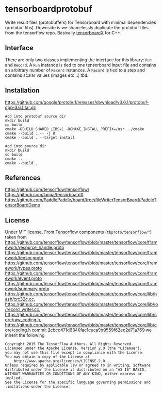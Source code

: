 # tensorboardprotobuf
Write result files (protobuffers) for Tensorboard with minimal dependencies (protobuf libs). Downside is we shamelessly duplicate the
protobuf files from the tensorflow repo. Basically [tensorboardX](https://github.com/lanpa/tensorboardX) for C++.

## Interface
There are only two classes implementing the interface for this library: `Run` and `Record`. A `Run` instance is tied to one tensorboard input file and contains an arbitrary number of `Record` instances. A `Record` is tied to a step and contains scalar values (images etc...) tbd.

## Installation
https://github.com/google/protobuf/releases/download/v3.6.1/protobuf-cpp-3.6.1.tar.gz
```
#cd into protobuf source dir
mkdir build
cd build
cmake -DBUILD_SHARED_LIBS=1 -DCMAKE_INSTALL_PREFIX=/usr ../cmake
cmake --build . -- -j 8
cmake --build . --target install
```
```
#cd into source dir
mkdir build
cd build
cmake ..
cmake --build .
```
## References

https://github.com/tensorflow/tensorflow/
https://github.com/lanpa/tensorboardX
https://github.com/PaddlePaddle/board/tree/fileWriterTensorBoard/PaddleTensorBoardDemo 


## License

Under MIT license. From Tensorflow components (`tbproto/tensorflow/*`) taken from 
https://github.com/tensorflow/tensorflow/blob/master/tensorflow/core/framework/resource_handle.proto
https://github.com/tensorflow/tensorflow/blob/master/tensorflow/core/framework/tensor.proto
https://github.com/tensorflow/tensorflow/blob/master/tensorflow/core/framework/types.proto
https://github.com/tensorflow/tensorflow/blob/master/tensorflow/core/framework/event.proto
https://github.com/tensorflow/tensorflow/blob/master/tensorflow/core/framework/summary.proto
https://github.com/tensorflow/tensorflow/blob/master/tensorflow/core/lib/hash/crc32c.cc, https://github.com/tensorflow/tensorflow/blob/master/tensorflow/core/lib/io/record_writer.cc, https://github.com/tensorflow/tensorflow/blob/master/tensorflow/core/lib/core/raw_coding.h, https://github.com/tensorflow/tensorflow/blob/master/tensorflow/core/lib/core/coding.h
commit 2cbcc471d6340fac1ceca9b9559f62ec2d71a769 we inherit the following 

```
Copyright 2015 The TensorFlow Authors. All Rights Reserved.
Licensed under the Apache License, Version 2.0 (the "License");
you may not use this file except in compliance with the License.
You may obtain a copy of the License at
    http://www.apache.org/licenses/LICENSE-2.0
Unless required by applicable law or agreed to in writing, software
distributed under the License is distributed on an "AS IS" BASIS,
WITHOUT WARRANTIES OR CONDITIONS OF ANY KIND, either express or implied.
See the License for the specific language governing permissions and
limitations under the License.
```
